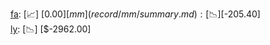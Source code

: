 [fa](record/fa/summary.md): [📈] [$0.00]  
[mm](record/mm/summary.md): [📉] [$-205.40]  
[ly](record/ly/summary.md): [📉] [$-2962.00]  
